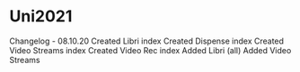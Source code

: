 # Uni2021
Changelog - 08.10.20
Created Libri index
Created Dispense index
Created Video Streams index
Created Video Rec index
Added Libri (all)
Added Video Streams